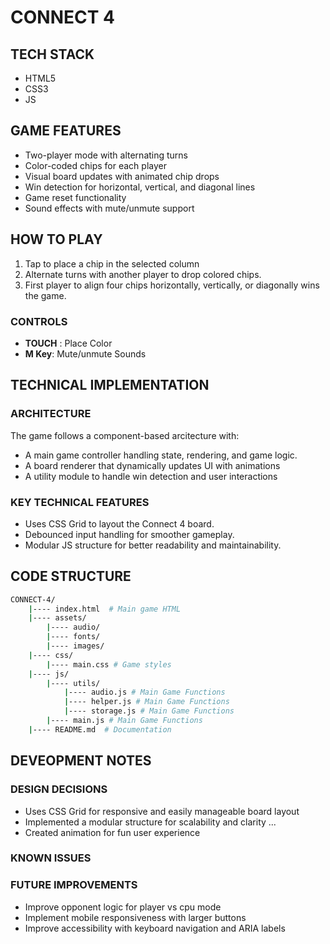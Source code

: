 # CONNECT 4 

## TECH STACK
- HTML5
- CSS3
- JS

## GAME FEATURES
- Two-player mode with alternating turns
- Color-coded chips for each player
- Visual board updates with animated chip drops
- Win detection for horizontal, vertical, and diagonal lines
- Game reset functionality
- Sound effects with mute/unmute support

## HOW TO PLAY
1. Tap to place a chip in the selected column
2. Alternate turns with another player to drop colored chips.
3. First player to align four chips horizontally, vertically, or diagonally wins the game.


### CONTROLS

- **TOUCH** : Place Color
- **M Key**: Mute/unmute Sounds


## TECHNICAL IMPLEMENTATION

### ARCHITECTURE
The game follows a component-based arcitecture with:
- A main game controller handling state, rendering, and game logic. 
- A board renderer that dynamically updates UI with animations
- A utility module to handle win detection and user interactions

### KEY TECHNICAL FEATURES
- Uses CSS Grid to layout the Connect 4 board.
- Debounced input handling for smoother gameplay.
- Modular JS structure for better readability and maintainability.

## CODE STRUCTURE
```bash
CONNECT-4/
    |---- index.html  # Main game HTML
    |---- assets/
        |---- audio/
        |---- fonts/
        |---- images/
    |---- css/
        |---- main.css # Game styles
    |---- js/
        |---- utils/
            |---- audio.js # Main Game Functions
            |---- helper.js # Main Game Functions
            |---- storage.js # Main Game Functions
        |---- main.js # Main Game Functions
    |---- README.md  # Documentation
```

## DEVEOPMENT NOTES

### DESIGN DECISIONS
- Uses CSS Grid for responsive and easily manageable board layout
- Implemented a modular structure for scalability and clarity ...
- Created animation for fun user experience

### KNOWN ISSUES

### FUTURE IMPROVEMENTS
- Improve opponent logic for player vs cpu mode
- Implement mobile responsiveness with larger buttons
- Improve accessibility with keyboard navigation and ARIA labels